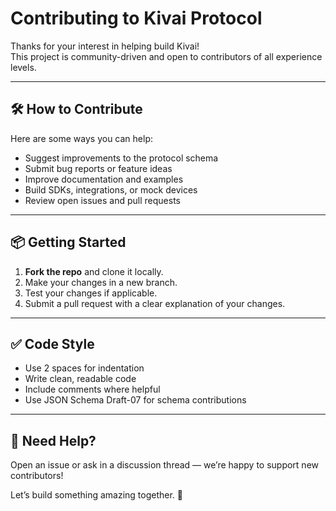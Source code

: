 # Contributing to Kivai Protocol

Thanks for your interest in helping build Kivai!  
This project is community-driven and open to contributors of all experience levels.

---

## 🛠️ How to Contribute

Here are some ways you can help:

- Suggest improvements to the protocol schema
- Submit bug reports or feature ideas
- Improve documentation and examples
- Build SDKs, integrations, or mock devices
- Review open issues and pull requests

---

## 📦 Getting Started

1. **Fork the repo** and clone it locally.
2. Make your changes in a new branch.
3. Test your changes if applicable.
4. Submit a pull request with a clear explanation of your changes.

---

## ✅ Code Style

- Use 2 spaces for indentation
- Write clean, readable code
- Include comments where helpful
- Use JSON Schema Draft-07 for schema contributions

---

## 🙌 Need Help?

Open an issue or ask in a discussion thread — we’re happy to support new contributors!

Let’s build something amazing together. 💛
